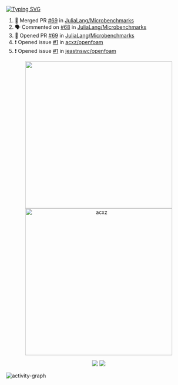 [![Typing SVG](https://readme-typing-svg.herokuapp.com?size=16&color=AFFFA3&multiline=true&height=75&lines=contributing+to+robotics%2Faerospace%2Fml%2Fgpu+software;packaging+it+for+archlinux;ricer)](https://git.io/typing-svg)

<!--START_SECTION:activity-->
1. 🎉 Merged PR [#69](https://github.com/JuliaLang/Microbenchmarks/pull/69) in [JuliaLang/Microbenchmarks](https://github.com/JuliaLang/Microbenchmarks)
2. 🗣 Commented on [#68](https://github.com/JuliaLang/Microbenchmarks/issues/68) in [JuliaLang/Microbenchmarks](https://github.com/JuliaLang/Microbenchmarks)
3. 💪 Opened PR [#69](https://github.com/JuliaLang/Microbenchmarks/pull/69) in [JuliaLang/Microbenchmarks](https://github.com/JuliaLang/Microbenchmarks)
4. ❗️ Opened issue [#1](https://github.com/acxz/openfoam/issues/1) in [acxz/openfoam](https://github.com/acxz/openfoam)
5. ❗️ Opened issue [#1](https://github.com/jeastnswc/openfoam/issues/1) in [jeastnswc/openfoam](https://github.com/jeastnswc/openfoam)
<!--END_SECTION:activity-->

<p align="center">
  <img width="400em" src=https://github-readme-stats.vercel.app/api?username=acxz&include_all_commits=true&show_icons=true />
  <img width="400em" src="https://github-readme-streak-stats.herokuapp.com/?user=acxz&" alt="acxz" />
</p>

<p align="center">
  <img src=https://github-readme-stats.vercel.app/api/top-langs/?username=acxz&layout=compact />
  <img src=https://github-profile-trophy.vercel.app/?username=acxz&row=2&column=4 />
</p>

![activity-graph](https://activity-graph.herokuapp.com/graph?username=acxz&theme=aqua)
